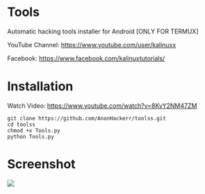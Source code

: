 # Tools

Automatic hacking tools installer for Android [ONLY FOR TERMUX]


YouTube Channel: https://www.youtube.com/user/kalinuxx


Facebook: https://www.facebook.com/kalinuxtutorials/

# Installation
Watch Video: https://www.youtube.com/watch?v=8KvY2NM47ZM
```
git clone https://github.com/AnonHackerr/toolss.git
cd toolss
chmod +x Tools.py
python Tools.py
```
# Screenshot
<img src="https://i.imgur.com/OhhVPzU.png"/>
